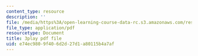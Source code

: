 ```yaml
---
content_type: resource
description: ''
file: /media/https%3A/open-learning-course-data-rc.s3.amazonaws.com/res-6-012-introduction-to-probability-spring-2018/e74ec9809f406d2d27d1a80115b4a7af_YQ26hzI4OJk.pdf
file_type: application/pdf
resourcetype: Document
title: 3play pdf file
uid: e74ec980-9f40-6d2d-27d1-a80115b4a7af
---
```

